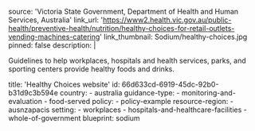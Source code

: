 source: 'Victoria State Government, Department of Health and Human Services, Australia'
link_url: 'https://www2.health.vic.gov.au/public-health/preventive-health/nutrition/healthy-choices-for-retail-outlets-vending-machines-catering'
link_thumbnail: Sodium/healthy-choices.jpg
pinned: false
description: |
  <p>Guidelines to help workplaces, hospitals and health services, parks, and sporting centers provide healthy foods and drinks.
  </p>
title: 'Healthy Choices website'
id: 66d633cd-6919-45dc-92b0-b31d9c3b594e
country:
  - australia
guidance-type:
  - monitoring-and-evaluation
  - food-served
policy:
  - policy-example
resource-region:
  - ausnzapacis
setting:
  - workplaces
  - hospitals-and-healthcare-facilities
  - whole-of-government
blueprint: sodium
